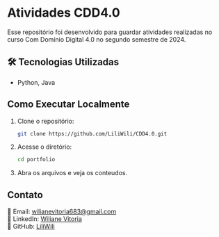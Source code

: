 # Atividades CDD4.0

Esse repositório foi desenvolvido para guardar atividades realizadas no curso Com Domínio Digital 4.0 no segundo semestre de 2024.

## 🛠️ Tecnologias Utilizadas
- Python, Java

## Como Executar Localmente
1. Clone o repositório:
   ```sh
   git clone https://github.com/LiliWili/CDD4.0.git
   ```
2. Acesse o diretório:
   ```sh
   cd portfolio
   ```
3. Abra os arquivos e veja os conteudos.

## Contato
📧 Email: [wilianevitoria683@gmail.com](mailto:wilianevitoria683@gmail.com)  
💼 LinkedIn: [Wiliane Vitoria](https://www.linkedin.com/in/wiliane-vitoria-maria-da-silva-627754270/)  
🐙 GitHub: [LiliWili](https://github.com/LiliWili)
